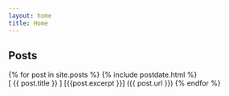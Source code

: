 ```yaml
---
layout: home
title: Home
---
```


## Posts

{% for post in site.posts %}
  {% include postdate.html %}  
  [ {{ post.title }} ]
  [{{post.excerpt }}]
  ({{ post.url }})
{% endfor %}
